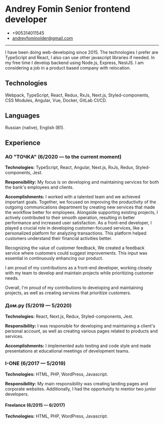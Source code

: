 # Andrey Fomin Senior frontend developer
- +905314011545
- andreyfominolder@gmail.com
___
I have been doing web-developing since 2015. The technologies I prefer are TypeScript and React, I also can use other javascript libraries if needed. In my free time I develop backend using Node.js, Express, NestJS. I am considering a job in a product based company with relocation.

## Technologies
Webpack, TypeScript, React, Redux, RxJs, Next.js, Styled-components, CSS Modules, Angular, Vue, Docker, GitLab CI/CD.

## Languages
Russian (native), English (B1).

## Experience
### АО "ТОЧКА" (6/2020 — to the current moment)

**Technologies:** TypeScript, React, Angular, Next.js, RxJs, Redux, Styled-components, Jest.

**Responsibility:** My focus is on developing and maintaining services for both the bank's employees and clients.

**Accomplishments:** I worked with a talented team and we achieved important goals. Together, we focused on improving the productivity of the outgoing communications department by creating new services that made the workflow better for employees.
Alongside supporting existing projects, I actively contributed to their smooth operation, resulting in better performance and increased user satisfaction. As a front-end developer, I played a crucial role in developing customer-focused services, like a personalized platform for analyzing transactions. This platform helped customers understand their financial activities better.

Recognizing the value of customer feedback, We created a feedback service where customers could suggest improvements. This input was essential in continuously enhancing our product.

I am proud of my contributions as a front-end developer, working closely with my team to develop and maintain projects while prioritizing customer needs.

Overall, I'm proud of my contributions to developing and maintaining projects, as well as creating services that prioritize customers.


### Дом.ру (5/2019 — 5/2020)

**Technologies:**  React, Next.js, Redux, Styled-components, Jest.

**Responsibility:** I was responsible for developing and maintaining a client's personal account, as well as creating various pages related to products and services.

**Accomplishments:** I implemented auto testing and code style and made presentations at educational meetings of development teams.

### I-ONE (6/2017 — 5/2019)

**Technologies:**  HTML, PHP, WordPress, Javascript.

**Responsibility:** My main responsibility was creating landing pages and corporate websites. Additionally, I had the opportunity to mentor two junior developers.

#### Freelance (6/2015 — 6/2017)
**Technologies:**  HTML, PHP, WordPress, Javascript.
